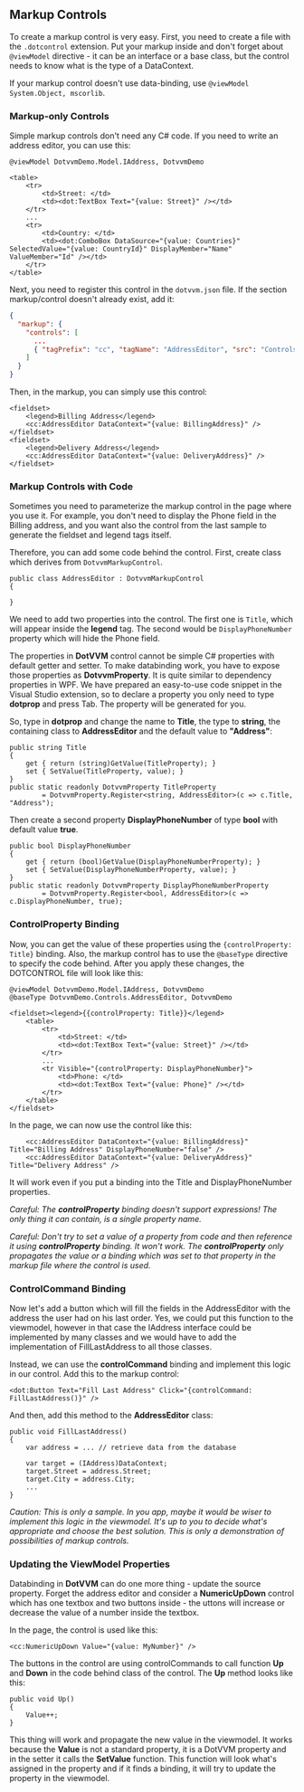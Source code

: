 ## Markup Controls

To create a markup control is very easy. First, you need to create a file with the `.dotcontrol` extension.
Put your markup inside and don't forget about `@viewModel` directive - it can be an interface or a base class,
but the control needs to know what is the type of a DataContext. 

If your markup control doesn't use data-binding, use  `@viewModel System.Object, mscorlib`.


### Markup-only Controls

Simple markup controls don't need any C# code. If you need to write an address editor, you can use this:

```DOTHTML
@viewModel DotvvmDemo.Model.IAddress, DotvvmDemo

<table>
    <tr>
        <td>Street: </td>
        <td><dot:TextBox Text="{value: Street}" /></td>
    </tr>
    ...
    <tr>
        <td>Country: </td>
        <td><dot:ComboBox DataSource="{value: Countries}" SelectedValue="{value: CountryId}" DisplayMember="Name" ValueMember="Id" /></td>
    </tr>
</table>
```

Next, you need to register this control in the `dotvvm.json` file. If the section markup/control doesn't already exist, add it:

```JSON
{
  "markup": {
    "controls": [
      ...
      { "tagPrefix": "cc", "tagName": "AddressEditor", "src": "Controls/AddressEditor.dotcontrol" }
    ]
  }
}
```

Then, in the markup, you can simply use this control:

```DOTHTML
<fieldset>
    <legend>Billing Address</legend>
    <cc:AddressEditor DataContext="{value: BillingAddress}" />
</fieldset>
<fieldset>
    <legend>Delivery Address</legend>
    <cc:AddressEditor DataContext="{value: DeliveryAddress}" />
</fieldset>
```


### Markup Controls with Code

Sometimes you need to parameterize the markup control in the page where you use it. 
For example, you don't need to display the Phone field in the Billing address, and you want also the control from the last sample
to generate the fieldset and legend tags itself.

Therefore, you can add some code behind the control. 
First, create class which derives from `DotvvmMarkupControl`. 

```CSHARP
public class AddressEditor : DotvvmMarkupControl
{

}
```

We need to add two properties into the control. The first one is `Title`, which will appear inside the **legend** tag.
The second would be `DisplayPhoneNumber` property which will hide the Phone field. 

The properties in **DotVVM** control cannot be simple C# properties with default getter and setter. To make databinding work,
you have to expose those properties as **DotvvmProperty**. It is quite similar to dependency properties in WPF.
We have prepared an easy-to-use code snippet in the Visual Studio extension, so to declare a property you only need to type
**dotprop** and press Tab. The property will be generated for you.

So, type in **dotprop** and change the name to **Title**, the type to **string**, the containing class to **AddressEditor** and
the default value to **"Address"**:

```CSHARP
public string Title
{
    get { return (string)GetValue(TitleProperty); }
    set { SetValue(TitleProperty, value); }
}
public static readonly DotvvmProperty TitleProperty
        = DotvvmProperty.Register<string, AddressEditor>(c => c.Title, "Address");
```

Then create a second property **DisplayPhoneNumber** of type **bool** with default value **true**.

```CSHARP
public bool DisplayPhoneNumber
{
    get { return (bool)GetValue(DisplayPhoneNumberProperty); }
    set { SetValue(DisplayPhoneNumberProperty, value); }
}
public static readonly DotvvmProperty DisplayPhoneNumberProperty
        = DotvvmProperty.Register<bool, AddressEditor>(c => c.DisplayPhoneNumber, true);
```

### ControlProperty Binding

Now, you can get the value of these properties using the `{controlProperty: Title}` binding. 
Also, the markup control has to use the `@baseType` directive to specify the code behind.
After you apply these changes, the DOTCONTROL file will look like this:

```DOTHTML
@viewModel DotvvmDemo.Model.IAddress, DotvvmDemo
@baseType DotvvmDemo.Controls.AddressEditor, DotvvmDemo

<fieldset><legend>{{controlProperty: Title}}</legend>
    <table>
        <tr>
            <td>Street: </td>
            <td><dot:TextBox Text="{value: Street}" /></td>
        </tr>
        ...
        <tr Visible="{controlProperty: DisplayPhoneNumber}">
            <td>Phone: </td>
            <td><dot:TextBox Text="{value: Phone}" /></td>
        </tr>
    </table>
</fieldset>
```

In the page, we can now use the control like this:
```DOTHTML
    <cc:AddressEditor DataContext="{value: BillingAddress}" Title="Billing Address" DisplayPhoneNumber="false" />
    <cc:AddressEditor DataContext="{value: DeliveryAddress}" Title="Delivery Address" />
```

It will work even if you put a binding into the Title and DisplayPhoneNumber properties.

_Careful: The **controlProperty** binding doesn't support expressions! The only thing it can contain, is a single property name._

_Careful: Don't try to set a value of a property from code and then reference it using **controlProperty** binding. It won't work.
The **controlProperty** only propagates the value or a binding which was set to that property in the markup file where the control is used._


### ControlCommand Binding

Now let's add a button which will fill the fields in the AddressEditor with the address the user had on his last order.
Yes, we could put this function to the viewmodel, however in that case the IAddress interface could be implemented by many
classes and we would have to add the implementation of FillLastAddress to all those classes.

Instead, we can use the **controlCommand** binding and implement this logic in our control. Add this to the markup control:

```DOTHTML
<dot:Button Text="Fill Last Address" Click="{controlCommand: FillLastAddress()}" />
````

And then, add this method to the **AddressEditor** class:

```CSHARP
public void FillLastAddress() 
{
    var address = ... // retrieve data from the database
    
    var target = (IAddress)DataContext;
    target.Street = address.Street;
    target.City = address.City;
    ...
}
```

_Caution: This is only a sample. In you app, maybe it would be wiser to implement this logic in the viewmodel. It's up to you
to decide what's appropriate and choose the best solution. This is only a demonstration of possibilities of markup controls._


### Updating the ViewModel Properties

Databinding in **DotVVM** can do one more thing - update the source property. Forget the address editor and consider a
**NumericUpDown** control which has one textbox and two buttons inside - the uttons will increase or decrease the value of a number
inside the textbox.

In the page, the control is used like this:

```DOTHTML
<cc:NumericUpDown Value="{value: MyNumber}" />
```

The buttons in the control are using controlCommands to call function **Up** and **Down** in the code behind class of the control.
The **Up** method looks like this:

```CSHARP
public void Up()
{
    Value++;
}
```

This thing will work and propagate the new value in the viewmodel. It works because the **Value** is not a standard property, 
it is a DotVVM property and in the setter it calls the **SetValue** function. This function will look what's assigned in the 
property and if it finds a binding, it will try to update the property in the viewmodel.





